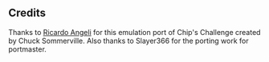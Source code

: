 ## Credits

Thanks to [Ricardo Angeli](https://github.com/rangeli/tileworld) for this emulation port of Chip's Challenge created by Chuck Sommerville.  Also thanks to Slayer366 for the porting work for portmaster.


